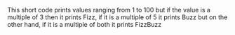 This short code prints values ranging from 1 to 100 but if the value is a multiple of 3 then it
prints Fizz, if it is a multiple of 5 it prints Buzz but on the other hand, if it is a multiple of both
it prints FizzBuzz
